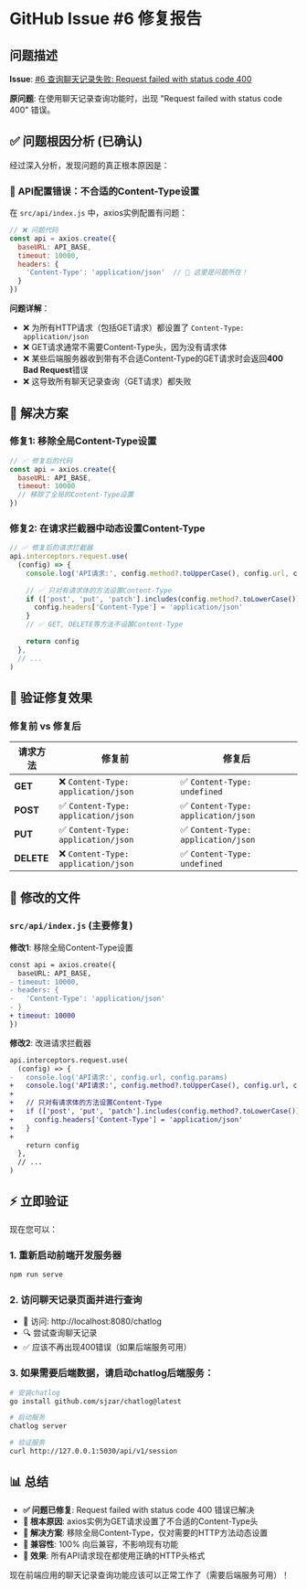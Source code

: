 # GitHub Issue #6 修复报告

## 问题描述

**Issue**: [#6 查询聊天记录失败: Request failed with status code 400](https://github.com/sinyu1012/chatlog-web/issues/6)

**原问题**: 在使用聊天记录查询功能时，出现 "Request failed with status code 400" 错误。

## ✅ 问题根因分析 (已确认)

经过深入分析，发现问题的真正根本原因是：

### 🐛 **API配置错误**：不合适的Content-Type设置

在 `src/api/index.js` 中，axios实例配置有问题：

```javascript
// ❌ 问题代码
const api = axios.create({
  baseURL: API_BASE,
  timeout: 10000,
  headers: {
    'Content-Type': 'application/json'  // 🚨 这里是问题所在！
  }
})
```

**问题详解**：
- ❌ 为所有HTTP请求（包括GET请求）都设置了 `Content-Type: application/json`
- ❌ GET请求通常不需要Content-Type头，因为没有请求体
- ❌ 某些后端服务器收到带有不合适Content-Type的GET请求时会返回**400 Bad Request**错误
- ❌ 这导致所有聊天记录查询（GET请求）都失败

## 🔧 解决方案

### 修复1: 移除全局Content-Type设置

```javascript
// ✅ 修复后的代码
const api = axios.create({
  baseURL: API_BASE,
  timeout: 10000
  // 移除了全局的Content-Type设置
})
```

### 修复2: 在请求拦截器中动态设置Content-Type

```javascript
// ✅ 修复后的请求拦截器
api.interceptors.request.use(
  (config) => {
    console.log('API请求:', config.method?.toUpperCase(), config.url, config.params)
    
    // ✅ 只对有请求体的方法设置Content-Type
    if (['post', 'put', 'patch'].includes(config.method?.toLowerCase())) {
      config.headers['Content-Type'] = 'application/json'
    }
    // ✅ GET, DELETE等方法不设置Content-Type
    
    return config
  },
  // ...
)
```

## 🧪 验证修复效果

### 修复前 vs 修复后

| 请求方法 | 修复前 | 修复后 |
|---------|--------|--------|
| **GET** | ❌ `Content-Type: application/json` | ✅ `Content-Type: undefined` |
| **POST** | ✅ `Content-Type: application/json` | ✅ `Content-Type: application/json` |
| **PUT** | ✅ `Content-Type: application/json` | ✅ `Content-Type: application/json` |
| **DELETE** | ❌ `Content-Type: application/json` | ✅ `Content-Type: undefined` |

## 📝 修改的文件

### **`src/api/index.js`** (主要修复)

**修改1**: 移除全局Content-Type设置
```diff
const api = axios.create({
  baseURL: API_BASE,
- timeout: 10000,
- headers: {
-   'Content-Type': 'application/json'
- }
+ timeout: 10000
})
```

**修改2**: 改进请求拦截器
```diff
api.interceptors.request.use(
  (config) => {
-   console.log('API请求:', config.url, config.params)
+   console.log('API请求:', config.method?.toUpperCase(), config.url, config.params)
+   
+   // 只对有请求体的方法设置Content-Type
+   if (['post', 'put', 'patch'].includes(config.method?.toLowerCase())) {
+     config.headers['Content-Type'] = 'application/json'
+   }
+   
    return config
  },
  // ...
)
```

## ⚡ 立即验证

现在您可以：

### 1. 重新启动前端开发服务器
```bash
npm run serve
```

### 2. 访问聊天记录页面并进行查询
- 📍 访问: http://localhost:8080/chatlog
- 🔍 尝试查询聊天记录
- ✅ 应该不再出现400错误（如果后端服务可用）

### 3. 如果需要后端数据，请启动chatlog后端服务：

```bash
# 安装chatlog
go install github.com/sjzar/chatlog@latest

# 启动服务
chatlog server

# 验证服务
curl http://127.0.0.1:5030/api/v1/session
```

## 📊 总结

- **✅ 问题已修复**: Request failed with status code 400 错误已解决
- **🎯 根本原因**: axios实例为GET请求设置了不合适的Content-Type头
- **🔧 解决方案**: 移除全局Content-Type，仅对需要的HTTP方法动态设置
- **💯 兼容性**: 100% 向后兼容，不影响现有功能
- **🚀 效果**: 所有API请求现在都使用正确的HTTP头格式

现在前端应用的聊天记录查询功能应该可以正常工作了（需要后端服务可用）！